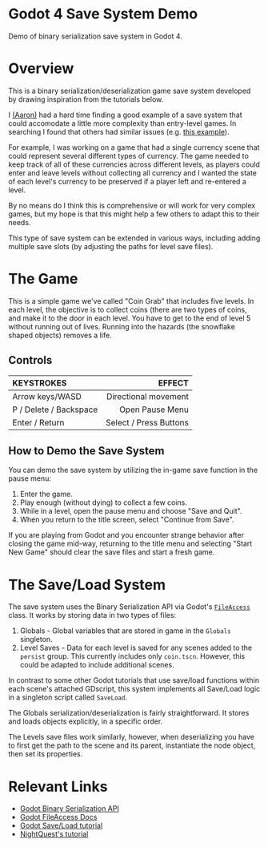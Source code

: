 # Godot 4 Save System Demo
 Demo of binary serialization save system in Godot 4.


# Overview
This is a binary serialization/deserialization game save system developed by drawing inspiration from the tutorials below. 

I [(Aaron)](https://github.com/ajsams) had a hard time finding a good example of a save system that could accomodate a little more complexity than entry-level games. In searching I found that others had similar issues (e.g. [this example](https://www.reddit.com/r/godot/comments/1708jtl/is_there_an_automated_way_to_saveload_complicated/)).

For example, I was working on a game that had a single currency scene that could represent several different types of currency. The game needed to keep track of all of these currencies across different levels, as players could enter and leave levels without collecting all currency and I wanted the state of each level's currency to be preserved if a player left and re-entered a level.

By no means do I think this is comprehensive or will work for very complex games, but my hope is that this might help a few others to adapt this to their needs.

This type of save system can be extended in various ways, including adding multiple save slots (by adjusting the paths for level save files).

# The Game
This is a simple game we've called "Coin Grab" that includes five levels. In each level, the objective is to collect coins (there are two types of coins, and make it to the door in each level. You have to get to the end of level 5 without running out of lives. Running into the hazards (the snowflake shaped objects) removes a life. 

## Controls
| KEYSTROKES | EFFECT |
| :--- | ---: |
| Arrow keys/WASD | Directional movement |
| P / Delete / Backspace | Open Pause Menu |
| Enter / Return | Select / Press Buttons |

## How to Demo the Save System
You can demo the save system by utilizing the in-game save function in the pause menu:
1. Enter the game.
2. Play enough (without dying) to collect a few coins.
3. While in a level, open the pause menu and choose "Save and Quit".
4. When you return to the title screen, select "Continue from Save". 

If you are playing from Godot and you encounter strange behavior after closing the game mid-way, returning to the title menu and selecting "Start New Game" should clear the save files and start a fresh game. 

# The Save/Load System
The save system uses the Binary Serialization API via Godot's [`FileAccess`](https://docs.godotengine.org/en/stable/classes/class_fileaccess.html) class. It works by storing data in two types of files:

1. Globals - Global variables that are stored in game in the `Globals` singleton.
2. Level Saves - Data for each level is saved for any scenes added to the `persist` group. This currently includes only `coin.tscn`. However, this could be adapted to include additional scenes. 

In contrast to some other Godot tutorials that use save/load functions within each scene's attached GDscript, this system implements all Save/Load logic in a singleton script called `SaveLoad`.

The Globals serialization/deserialization is fairly straightforward. It stores and loads objects explicitly, in a specific order.

The Levels save files work similarly, however, when deserializing you have to first get the path to the scene and its parent, instantiate the node object, then set its properties. 

# Relevant Links
* [Godot Binary Serialization API](https://docs.godotengine.org/en/stable/tutorials/io/binary_serialization_api.html#doc-binary-serialization-api)
* [Godot FileAccess Docs](https://docs.godotengine.org/en/stable/classes/class_fileaccess.html)
* [Godot Save/Load tutorial](https://docs.godotengine.org/en/stable/tutorials/io/saving_games.html)
* [NightQuest's tutorial](https://www.nightquestgames.com/godot-4-save-and-load-games-how-to-build-a-robust-system/) 
